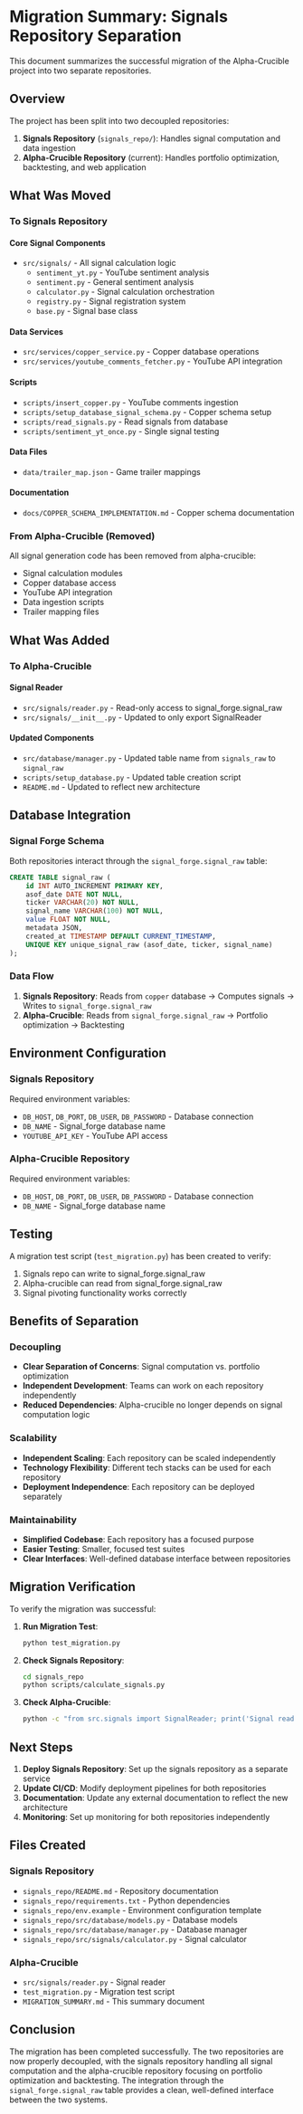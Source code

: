 # Migration Summary: Signals Repository Separation

This document summarizes the successful migration of the Alpha-Crucible project into two separate repositories.

## Overview

The project has been split into two decoupled repositories:

1. **Signals Repository** (`signals_repo/`): Handles signal computation and data ingestion
2. **Alpha-Crucible Repository** (current): Handles portfolio optimization, backtesting, and web application

## What Was Moved

### To Signals Repository

#### Core Signal Components
- `src/signals/` - All signal calculation logic
  - `sentiment_yt.py` - YouTube sentiment analysis
  - `sentiment.py` - General sentiment analysis
  - `calculator.py` - Signal calculation orchestration
  - `registry.py` - Signal registration system
  - `base.py` - Signal base class

#### Data Services
- `src/services/copper_service.py` - Copper database operations
- `src/services/youtube_comments_fetcher.py` - YouTube API integration

#### Scripts
- `scripts/insert_copper.py` - YouTube comments ingestion
- `scripts/setup_database_signal_schema.py` - Copper schema setup
- `scripts/read_signals.py` - Read signals from database
- `scripts/sentiment_yt_once.py` - Single signal testing

#### Data Files
- `data/trailer_map.json` - Game trailer mappings

#### Documentation
- `docs/COPPER_SCHEMA_IMPLEMENTATION.md` - Copper schema documentation

### From Alpha-Crucible (Removed)

All signal generation code has been removed from alpha-crucible:
- Signal calculation modules
- Copper database access
- YouTube API integration
- Data ingestion scripts
- Trailer mapping files

## What Was Added

### To Alpha-Crucible

#### Signal Reader
- `src/signals/reader.py` - Read-only access to signal_forge.signal_raw
- `src/signals/__init__.py` - Updated to only export SignalReader

#### Updated Components
- `src/database/manager.py` - Updated table name from `signals_raw` to `signal_raw`
- `scripts/setup_database.py` - Updated table creation script
- `README.md` - Updated to reflect new architecture

## Database Integration

### Signal Forge Schema
Both repositories interact through the `signal_forge.signal_raw` table:

```sql
CREATE TABLE signal_raw (
    id INT AUTO_INCREMENT PRIMARY KEY,
    asof_date DATE NOT NULL,
    ticker VARCHAR(20) NOT NULL,
    signal_name VARCHAR(100) NOT NULL,
    value FLOAT NOT NULL,
    metadata JSON,
    created_at TIMESTAMP DEFAULT CURRENT_TIMESTAMP,
    UNIQUE KEY unique_signal_raw (asof_date, ticker, signal_name)
);
```

### Data Flow
1. **Signals Repository**: Reads from `copper` database → Computes signals → Writes to `signal_forge.signal_raw`
2. **Alpha-Crucible**: Reads from `signal_forge.signal_raw` → Portfolio optimization → Backtesting

## Environment Configuration

### Signals Repository
Required environment variables:
- `DB_HOST`, `DB_PORT`, `DB_USER`, `DB_PASSWORD` - Database connection
- `DB_NAME` - Signal_forge database name
- `YOUTUBE_API_KEY` - YouTube API access

### Alpha-Crucible Repository
Required environment variables:
- `DB_HOST`, `DB_PORT`, `DB_USER`, `DB_PASSWORD` - Database connection
- `DB_NAME` - Signal_forge database name

## Testing

A migration test script (`test_migration.py`) has been created to verify:
1. Signals repo can write to signal_forge.signal_raw
2. Alpha-crucible can read from signal_forge.signal_raw
3. Signal pivoting functionality works correctly

## Benefits of Separation

### Decoupling
- **Clear Separation of Concerns**: Signal computation vs. portfolio optimization
- **Independent Development**: Teams can work on each repository independently
- **Reduced Dependencies**: Alpha-crucible no longer depends on signal computation logic

### Scalability
- **Independent Scaling**: Each repository can be scaled independently
- **Technology Flexibility**: Different tech stacks can be used for each repository
- **Deployment Independence**: Each repository can be deployed separately

### Maintainability
- **Simplified Codebase**: Each repository has a focused purpose
- **Easier Testing**: Smaller, focused test suites
- **Clear Interfaces**: Well-defined database interface between repositories

## Migration Verification

To verify the migration was successful:

1. **Run Migration Test**:
   ```bash
   python test_migration.py
   ```

2. **Check Signals Repository**:
   ```bash
   cd signals_repo
   python scripts/calculate_signals.py
   ```

3. **Check Alpha-Crucible**:
   ```bash
   python -c "from src.signals import SignalReader; print('Signal reader imported successfully')"
   ```

## Next Steps

1. **Deploy Signals Repository**: Set up the signals repository as a separate service
2. **Update CI/CD**: Modify deployment pipelines for both repositories
3. **Documentation**: Update any external documentation to reflect the new architecture
4. **Monitoring**: Set up monitoring for both repositories independently

## Files Created

### Signals Repository
- `signals_repo/README.md` - Repository documentation
- `signals_repo/requirements.txt` - Python dependencies
- `signals_repo/env.example` - Environment configuration template
- `signals_repo/src/database/models.py` - Database models
- `signals_repo/src/database/manager.py` - Database manager
- `signals_repo/src/signals/calculator.py` - Signal calculator

### Alpha-Crucible
- `src/signals/reader.py` - Signal reader
- `test_migration.py` - Migration test script
- `MIGRATION_SUMMARY.md` - This summary document

## Conclusion

The migration has been completed successfully. The two repositories are now properly decoupled, with the signals repository handling all signal computation and the alpha-crucible repository focusing on portfolio optimization and backtesting. The integration through the `signal_forge.signal_raw` table provides a clean, well-defined interface between the two systems.

